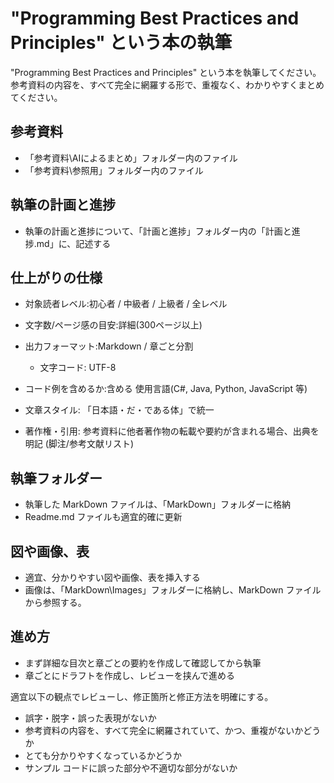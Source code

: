 # "Programming Best Practices and Principles" という本の執筆

"Programming Best Practices and Principles" という本を執筆してください。
参考資料の内容を、すべて完全に網羅する形で、重複なく、わかりやすくまとめてください。

## 参考資料

- 「参考資料\AIによるまとめ」フォルダー内のファイル
- 「参考資料\参照用」フォルダー内のファイル

## 執筆の計画と進捗

- 執筆の計画と進捗について、「計画と進捗」フォルダー内の「計画と進捗.md」に、記述する

## 仕上がりの仕様

- 対象読者レベル:初心者 / 中級者 / 上級者 / 全レベル

- 文字数/ページ感の目安:詳細(300ページ以上)
- 出力フォーマット:Markdown / 章ごと分割
  - 文字コード: UTF-8
- コード例を含めるか:含める 使用言語(C#, Java, Python, JavaScript 等)

- 文章スタイル: 「日本語・だ・である体」で統一
- 著作権・引用: 参考資料に他者著作物の転載や要約が含まれる場合、出典を明記 (脚注/参考文献リスト)

## 執筆フォルダー

- 執筆した MarkDown ファイルは、「MarkDown」フォルダーに格納
- Readme.md ファイルも適宜的確に更新

## 図や画像、表

- 適宜、分かりやすい図や画像、表を挿入する
- 画像は、「MarkDown\Images」フォルダーに格納し、MarkDown ファイルから参照する。

## 進め方

- まず詳細な目次と章ごとの要約を作成して確認してから執筆
- 章ごとにドラフトを作成し、レビューを挟んで進める

適宜以下の観点でレビューし、修正箇所と修正方法を明確にする。

- 誤字・脱字・誤った表現がないか
- 参考資料の内容を、すべて完全に網羅されていて、かつ、重複がないかどうか
- とても分かりやすくなっているかどうか
- サンプル コードに誤った部分や不適切な部分がないか
